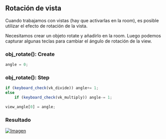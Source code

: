 ## Rotación de vista
Cuando trabajamos con vistas (hay que activarlas en la room), es posible utilizar el efecto de rotación de la vista.

Necesitamos crear un objeto rotate y añadirlo en la room. Luego podemos capturar algunas teclas para cambiar el ángulo de rotación de la view.

### obj_rotate(): Create
```javascript
angle = 0;
```

### obj_rotate(): Step
```javascript
if (keyboard_check(vk_divide)) angle+= 1;
else
    if (keyboard_check(vk_multiply)) angle-= 1;
    
view_angle[0] = angle;
```

### Resultado
[![Imagen](https://github.com/hcosta/referencia-gml/raw/master/aprendizaje/basicos/18_rotacion_de_camara.gmx/captura.jpg)](https://github.com/hcosta/referencia-gml/raw/master/aprendizaje/basicos/18_rotacion_de_camara.gmx/captura.jpg)